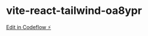 # vite-react-tailwind-oa8ypr

[Edit in Codeflow ⚡️](https://stackblitz.com/~/github.com/jchumgm/vite-react-tailwind-oa8ypr)
